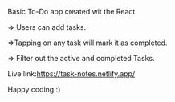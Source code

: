 Basic To-Do app created wit the React

=> Users can add tasks.

=>Tapping on any task will mark it as completed.

=> Filter out the active and completed Tasks.

Live link:https://task-notes.netlify.app/

Happy coding :)
